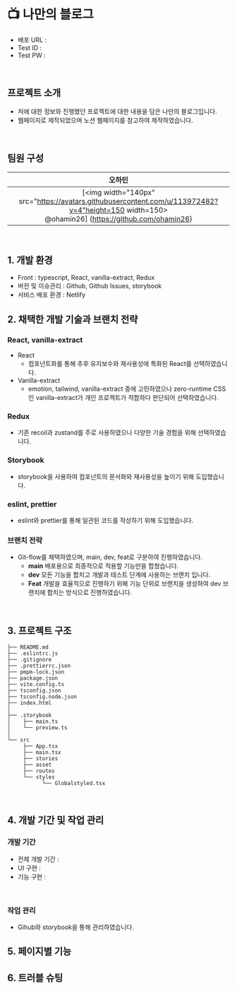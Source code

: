 # 📺 나만의 블로그

- 배포 URL :
- Test ID :
- Test PW :

<br>

## 프로젝트 소개

- 저에 대한 정보와 진행했던 프로젝트에 대한 내용을 담은 나만의 블로그입니다.
- 웹페이지로 제작되었으며 노션 웹페이지를 참고하여 제작하였습니다.

<br>

## 팀원 구성

<div align="center">

|                                                                     **오하민**                                                                     |
| :------------------------------------------------------------------------------------------------------------------------------------------------: |
| [<img width="140px" src="https://avatars.githubusercontent.com/u/113972482?v=4"height=150 width=150> <br/> @ohamin26] (https://github.com/ohamin26) |

</div>

<br>

## 1. 개발 환경

- Front : typescript, React, vanilla-extract, Redux
- 버전 및 이슈관리 : Github, Github Issues, storybook
- 서비스 배포 환경 : Netlify
  <br>

## 2. 채택한 개발 기술과 브랜치 전략

### React, vanilla-extract

- React
  - 컴포넌트화를 통해 추후 유지보수와 재사용성에 특화된 React를 선택하였습니다.
- Vanilla-extract
  - emotion, tailwind, vanilla-extract 중에 고민하였으나 zero-runtime CSS인 vanilla-extract가 개인 프로젝트가 적합하다 판단되어 선택하였습니다.

### Redux

- 기존 recoil과 zustand를 주로 사용하였으나 다양한 기술 경험을 위해 선택하였습니다.

### Storybook

- storybook을 사용하여 컴포넌트의 문서화와 재사용성을 높이기 위해 도입했습니다.

### eslint, prettier

- eslint와 prettier를 통해 일관된 코드를 작성하기 위해 도입했습니다.

### 브랜치 전략

- Git-flow를 채택하였으며, main, dev, feat로 구분하여 진행하였습니다.
  - **main** 배포용으로 최종적으로 적용할 기능만을 합쳤습니다.
  - **dev** 모든 기능을 합치고 개발과 테스트 단계에 사용하는 브랜치 입니다.
  - **Feat** 개발을 효율적으로 진행하기 위해 기능 단위로 브랜치을 생성하여 dev 브랜치에 합치는 방식으로 진행하였습니다.

<br>

## 3. 프로젝트 구조

```
├── README.md
├── .eslintrc.js
├── .gitignore
├── .prettierrc.json
├── pmpm-lock.json
├── package.json
├── vite.config.ts
├── tsconfig.json
├── tsconfig.node.json
├── index.html
│
├── .storybook
│    ├── main.ts
│    └── preview.ts
│
└── src
     ├── App.tsx
     ├── main.tsx
     ├── stories
     ├── asset
     ├── routes
     └── styles
           └── Globalstyled.tsx
```

<br>

## 4. 개발 기간 및 작업 관리

### 개발 기간

- 전체 개발 기간 :
- UI 구현 :
- 기능 구현 :

<br>

### 작업 관리

- Gihub와 storybook을 통해 관리하였습니다.

## 5. 페이지별 기능

## 6. 트러블 슈팅
